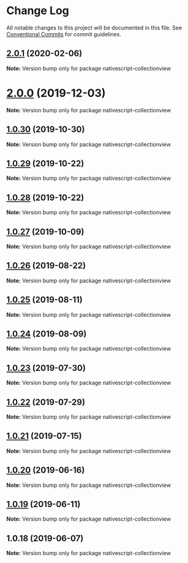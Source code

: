 # Change Log

All notable changes to this project will be documented in this file.
See [Conventional Commits](https://conventionalcommits.org) for commit guidelines.

## [2.0.1](https://github.com/Akylas/nativescript-collectionview/compare/v2.0.0...v2.0.1) (2020-02-06)

**Note:** Version bump only for package nativescript-collectionview





# [2.0.0](https://github.com/Akylas/nativescript-collectionview/compare/v1.0.30...v2.0.0) (2019-12-03)

**Note:** Version bump only for package nativescript-collectionview





## [1.0.30](https://github.com/Akylas/nativescript-collectionview/compare/v1.0.29...v1.0.30) (2019-10-30)

**Note:** Version bump only for package nativescript-collectionview





## [1.0.29](https://github.com/Akylas/nativescript-collectionview/compare/v1.0.28...v1.0.29) (2019-10-22)

**Note:** Version bump only for package nativescript-collectionview





## [1.0.28](https://github.com/Akylas/nativescript-collectionview/compare/v1.0.27...v1.0.28) (2019-10-22)

**Note:** Version bump only for package nativescript-collectionview





## [1.0.27](https://github.com/Akylas/nativescript-collectionview/compare/v1.0.26...v1.0.27) (2019-10-09)

**Note:** Version bump only for package nativescript-collectionview





## [1.0.26](https://github.com/Akylas/nativescript-collectionview/compare/v1.0.25...v1.0.26) (2019-08-22)

**Note:** Version bump only for package nativescript-collectionview





## [1.0.25](https://github.com/Akylas/nativescript-collectionview/compare/v1.0.24...v1.0.25) (2019-08-11)

**Note:** Version bump only for package nativescript-collectionview





## [1.0.24](https://github.com/Akylas/nativescript-collectionview/compare/v1.0.23...v1.0.24) (2019-08-09)

**Note:** Version bump only for package nativescript-collectionview





## [1.0.23](https://github.com/Akylas/nativescript-collectionview/compare/v1.0.22...v1.0.23) (2019-07-30)

**Note:** Version bump only for package nativescript-collectionview





## [1.0.22](https://github.com/Akylas/nativescript-collectionview/compare/v1.0.21...v1.0.22) (2019-07-29)

**Note:** Version bump only for package nativescript-collectionview





## [1.0.21](https://github.com/Akylas/nativescript-collectionview/compare/v1.0.20...v1.0.21) (2019-07-15)

**Note:** Version bump only for package nativescript-collectionview





## [1.0.20](https://github.com/Akylas/nativescript-collectionview/compare/v1.0.19...v1.0.20) (2019-06-16)

**Note:** Version bump only for package nativescript-collectionview





## [1.0.19](https://github.com/Akylas/nativescript-collectionview/compare/v1.0.18...v1.0.19) (2019-06-11)

**Note:** Version bump only for package nativescript-collectionview





## 1.0.18 (2019-06-07)

**Note:** Version bump only for package nativescript-collectionview
